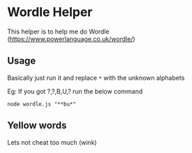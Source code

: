 # Wordle Helper

This helper is to help me do Wordle (https://www.powerlanguage.co.uk/wordle/)


## Usage
Basically just run it and replace `*` with the unknown alphabets

Eg: If you got ?,?,B,U,? run the below command
```
node wordle.js "**bu*"
```

## Yellow words
Lets not cheat too much (wink)
